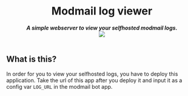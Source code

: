 <div align="center">
    <h1>Modmail log viewer</h1>
    <strong><i>A simple webserver to view your selfhosted modmail logs.</i></strong>
    <br>


<a href="https://heroku.com/deploy?template=https://github.com/kyb3r/logviewer">
    <img src="https://img.shields.io/badge/deploy_to-heroku-997FBC.svg?style=for-the-badge" />
</a>

</div>
<br>

## What is this?

In order for you to view your selfhosted logs, you have to deploy this application. Take the url of this app after you deploy it and input it as a config var `LOG_URL` in the modmail bot app.
